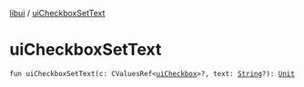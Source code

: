 [libui](index.md) / [uiCheckboxSetText](./ui-checkbox-set-text.md)

# uiCheckboxSetText

`fun uiCheckboxSetText(c: CValuesRef<`[`uiCheckbox`](ui-checkbox.md)`>?, text: `[`String`](https://kotlinlang.org/api/latest/jvm/stdlib/kotlin/-string/index.html)`?): `[`Unit`](https://kotlinlang.org/api/latest/jvm/stdlib/kotlin/-unit/index.html)